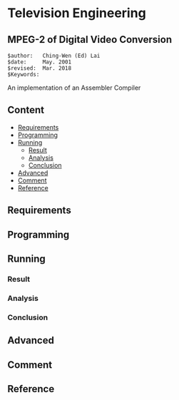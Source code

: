 # Television Engineering

## MPEG-2 of Digital Video Conversion

```
$author:   Ching-Wen (Ed) Lai
$date:     May. 2001
$revised:  Mar. 2018
$Keywords: 
```

An implementation of an Assembler Compiler

## Content

* [Requirements](#requirements)
* [Programming](#programming)
* [Running](#running)
  * [Result](#result) 
  * [Analysis](#analysis)
  * [Conclusion](#conclusion)
* [Advanced](#advanced)
* [Comment](#comment)
* [Reference](#reference)

## Requirements


## Programming


## Running

### Result

### Analysis

### Conclusion

## Advanced

## Comment


## Reference

